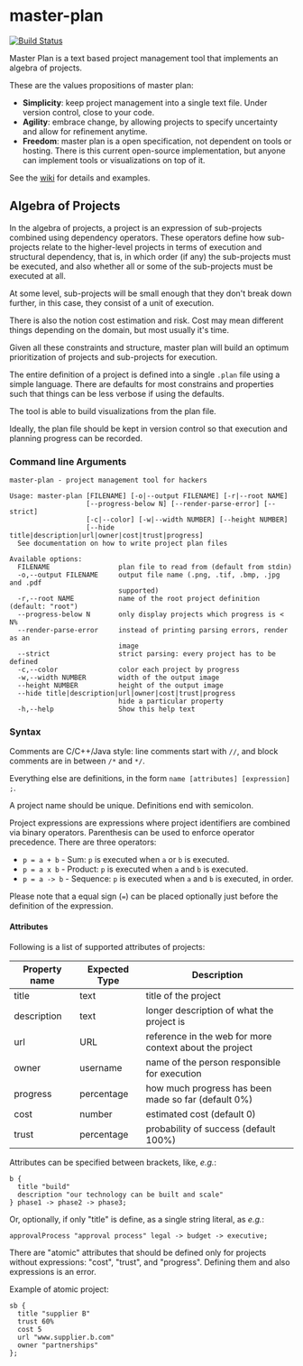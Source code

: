 # master-plan

[![Build Status](https://travis-ci.org/rodrigosetti/master-plan.svg?branch=master)](https://travis-ci.org/rodrigosetti/master-plan)

Master Plan is a text based project management tool that implements an
algebra of projects.

These are the values propositions of master plan:

 * **Simplicity**: keep project management into a single text file. Under version control,
   close to your code.
 * **Agility**: embrace change, by allowing projects to specify uncertainty and allow
   for refinement anytime.
 * **Freedom**: master plan is a open specification, not dependent on tools or hosting.
   There is this current open-source implementation, but anyone can implement
   tools or visualizations on top of it.

See the [wiki](https://github.com/rodrigosetti/master-plan/wiki) for details and examples.

## Algebra of Projects

In the algebra of projects, a project is an expression of sub-projects
combined using dependency operators. These operators define how sub-projects
relate to the higher-level projects in terms of execution and structural
dependency, that is, in which order (if any) the sub-projects must be executed,
and also whether all or some of the sub-projects must be executed at all.

At some level, sub-projects will be small enough that they don't break down
further, in this case, they consist of a unit of execution.

There is also the notion cost estimation and risk. Cost may mean different
things depending on the domain, but most usually it's time.

Given all these constraints and structure, master plan will build an optimum
prioritization of projects and sub-projects for execution.

The entire definition of a project is defined into a single `.plan` file using a
simple language. There are defaults for most constrains and properties such that
things can be less verbose if using the defaults.

The tool is able to build visualizations from the plan file.

Ideally, the plan file should be kept in version control so that execution and
planning progress can be recorded.

### Command line Arguments

```
master-plan - project management tool for hackers

Usage: master-plan [FILENAME] [-o|--output FILENAME] [-r|--root NAME]
                   [--progress-below N] [--render-parse-error] [--strict]
                   [-c|--color] [-w|--width NUMBER] [--height NUMBER]
                   [--hide title|description|url|owner|cost|trust|progress]
  See documentation on how to write project plan files

Available options:
  FILENAME                 plan file to read from (default from stdin)
  -o,--output FILENAME     output file name (.png, .tif, .bmp, .jpg and .pdf
                           supported)
  -r,--root NAME           name of the root project definition (default: "root")
  --progress-below N       only display projects which progress is < N%
  --render-parse-error     instead of printing parsing errors, render as an
                           image
  --strict                 strict parsing: every project has to be defined
  -c,--color               color each project by progress
  -w,--width NUMBER        width of the output image
  --height NUMBER          height of the output image
  --hide title|description|url|owner|cost|trust|progress
                           hide a particular property
  -h,--help                Show this help text
```

### Syntax

Comments are C/C++/Java style: line comments start with `//`, and block comments
are in between `/*` and `*/`.

Everything else are definitions, in the form `name [attributes] [expression] ;`.

A project name should be unique. Definitions end with semicolon.

Project expressions are expressions where project identifiers are combined via
binary operators. Parenthesis can be used to enforce operator precedence. There
are three operators:

 * `p = a + b` - Sum: `p` is executed when `a` or `b` is executed.
 * `p = a x b` - Product: `p` is executed when `a` and `b` is executed.
 * `p = a -> b` - Sequence: `p` is executed when `a` and `b` is executed, in order.

Please note that a equal sign (`=`) can be placed optionally just before the
definition of the expression.

#### Attributes

Following is a list of supported attributes of projects:

| Property name | Expected Type | Description |
|---------------|---------------|-------------|
| title         | text          | title of the project |
| description   | text          | longer description of what the project is |
| url           | URL           | reference in the web for more context about the project |
| owner         | username      | name of the person responsible for execution |
| progress      | percentage    | how much progress has been made so far (default 0%) |
| cost          | number        | estimated cost (default 0) |
| trust         | percentage    | probability of success (default 100%) |

Attributes can be specified between brackets, like, _e.g._:

```
b {
  title "build"
  description "our technology can be built and scale"
} phase1 -> phase2 -> phase3;
```

Or, optionally, if only "title" is define, as a single string literal, as _e.g._:

```
approvalProcess "approval process" legal -> budget -> executive;
```

There are "atomic" attributes that should be defined only for projects without
expressions: "cost", "trust", and "progress". Defining them and also expressions
is an error.

Example of atomic project:

```
sb {
  title "supplier B"
  trust 60%
  cost 5
  url "www.supplier.b.com"
  owner "partnerships"
};
```
